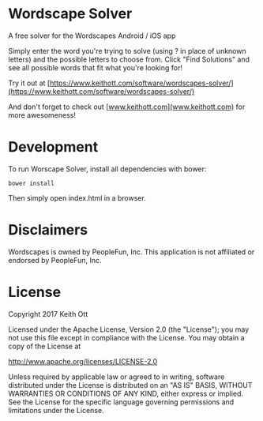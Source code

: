# Wordscape Solver
A free solver for the Wordscapes Android / iOS app

Simply enter the word you're trying to solve (using ? in place of unknown letters) and the possible letters to choose from.  Click "Find Solutions" and see all possible words that fit what you're looking for!

Try it out at [https://www.keithott.com/software/wordscapes-solver/](https://www.keithott.com/software/wordscapes-solver/)

And don't forget to check out [www.keithott.com](www.keithott.com) for more awesomeness!

# Development
To run Worscape Solver, install all dependencies with bower:

```bower install```

Then simply open index.html in a browser.

# Disclaimers
Wordscapes is owned by PeopleFun, Inc.  This application is not affiliated or endorsed by PeopleFun, Inc.

# License
Copyright 2017 Keith Ott

Licensed under the Apache License, Version 2.0 (the "License"); you may not use this file except in compliance with the License. You may obtain a copy of the License at

http://www.apache.org/licenses/LICENSE-2.0

Unless required by applicable law or agreed to in writing, software distributed under the License is distributed on an "AS IS" BASIS, WITHOUT WARRANTIES OR CONDITIONS OF ANY KIND, either express or implied. See the License for the specific language governing permissions and limitations under the License.

